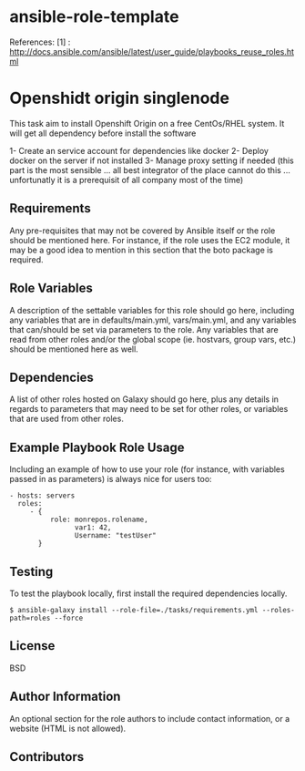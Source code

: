 # ansible-role-template

References:
[1] : http://docs.ansible.com/ansible/latest/user_guide/playbooks_reuse_roles.html

Openshidt origin singlenode
=========

This task aim to install Openshift Origin on a free CentOs/RHEL system. It will get all dependency before install the software

1- Create an service account for dependencies like docker
2- Deploy docker on the server if not installed
3- Manage proxy setting if needed (this part is the most sensible ... all best integrator of the place cannot do this ... unfortunatly it is a prerequisit of all company most of the time)


Requirements
------------

Any pre-requisites that may not be covered by Ansible itself or the role should be mentioned here. For instance, if the role uses the EC2 module, it may be a good idea to mention in this section that the boto package is required.

Role Variables
--------------

A description of the settable variables for this role should go here, including any variables that are in defaults/main.yml, vars/main.yml, and any variables that can/should be set via parameters to the role. Any variables that are read from other roles and/or the global scope (ie. hostvars, group vars, etc.) should be mentioned here as well.

Dependencies
------------

A list of other roles hosted on Galaxy should go here, plus any details in regards to parameters that may need to be set for other roles, or variables that are used from other roles.

Example Playbook Role Usage
----------------

Including an example of how to use your role (for instance, with variables passed in as parameters) is always nice for users too:

    - hosts: servers
      roles:
         - {
              role: monrepos.rolename,
                    var1: 42,
                    Username: "testUser"
           }

Testing
----------------
To test the playbook locally, first install the required dependencies locally.

    $ ansible-galaxy install --role-file=./tasks/requirements.yml --roles-path=roles --force


License
-------

BSD

Author Information
------------------

An optional section for the role authors to include contact information, or a website (HTML is not allowed).

Contributors
------------
